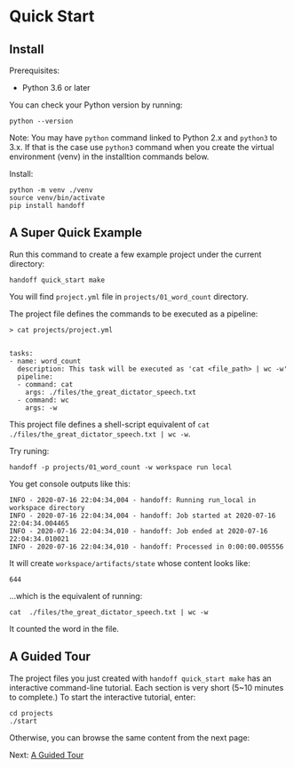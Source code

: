 # Quick Start

## Install

Prerequisites:

- Python 3.6 or later

You can check your Python version by running:
```
python --version
```

Note: You may have `python` command linked to Python 2.x and `python3` to 3.x.
If that is the case use `python3` command when you create the virtual
environment (venv) in the installtion commands below.

Install:
```
python -m venv ./venv
source venv/bin/activate
pip install handoff
```

## A Super Quick Example

Run this command to create a few example project under the current directory:

```
handoff quick_start make
```

You will find `project.yml` file in `projects/01_word_count` directory.

The project file defines the commands to be executed as a pipeline:

```
> cat projects/project.yml


tasks:
- name: word_count
  description: This task will be executed as 'cat <file_path> | wc -w'
  pipeline:
  - command: cat
    args: ./files/the_great_dictator_speech.txt
  - command: wc
    args: -w
```

This project file defines a shell-script equivalent of
`cat  ./files/the_great_dictator_speech.txt | wc -w`.

Try runing:
```
handoff -p projects/01_word_count -w workspace run local
```

You get console outputs like this:
```
INFO - 2020-07-16 22:04:34,004 - handoff: Running run_local in workspace directory
INFO - 2020-07-16 22:04:34,004 - handoff: Job started at 2020-07-16 22:04:34.004465
INFO - 2020-07-16 22:04:34,010 - handoff: Job ended at 2020-07-16 22:04:34.010021
INFO - 2020-07-16 22:04:34,010 - handoff: Processed in 0:00:00.005556
```

It will create `workspace/artifacts/state` whose content looks like:
```
644
```
...which is the equivalent of running:
```
cat  ./files/the_great_dictator_speech.txt | wc -w
```
It counted the word in the file.

## A Guided Tour

The project files you just created with `handoff quick_start make` has an
interactive command-line tutorial. Each section is very short (5~10 minutes
to complete.) To start the interactive tutorial, enter:

```
cd projects
./start
```

Otherwise, you can browse the same content from the next page:

Next: [A Guided Tour](./guided_tour)
